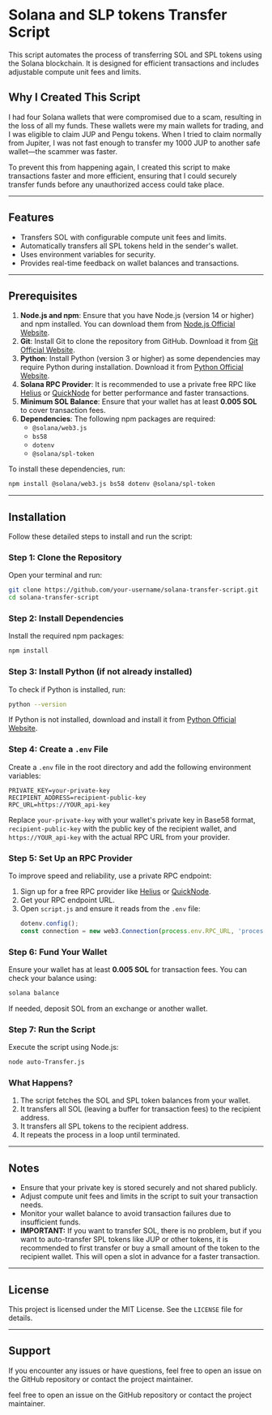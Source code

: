 # Solana and SLP tokens Transfer Script

This script automates the process of transferring SOL and SPL tokens using the Solana blockchain. It is designed for efficient transactions and includes adjustable compute unit fees and limits.

## Why I Created This Script

I had four Solana wallets that were compromised due to a scam, resulting in the loss of all my funds. These wallets were my main wallets for trading, and I was eligible to claim JUP and Pengu tokens. When I tried to claim normally from Jupiter, I was not fast enough to transfer my 1000 JUP to another safe wallet—the scammer was faster. 

To prevent this from happening again, I created this script to make transactions faster and more efficient, ensuring that I could securely transfer funds before any unauthorized access could take place.

---

## Features

- Transfers SOL with configurable compute unit fees and limits.
- Automatically transfers all SPL tokens held in the sender's wallet.
- Uses environment variables for security.
- Provides real-time feedback on wallet balances and transactions.

---

## Prerequisites

1. **Node.js and npm**: Ensure that you have Node.js (version 14 or higher) and npm installed. You can download them from [Node.js Official Website](https://nodejs.org/).
2. **Git**: Install Git to clone the repository from GitHub. Download it from [Git Official Website](https://git-scm.com/).
3. **Python**: Install Python (version 3 or higher) as some dependencies may require Python during installation. Download it from [Python Official Website](https://www.python.org/).
4. **Solana RPC Provider**: It is recommended to use a private free RPC like [Helius](https://www.helius.dev/) or [QuickNode](https://www.quicknode.com/) for better performance and faster transactions.
5. **Minimum SOL Balance**: Ensure that your wallet has at least **0.005 SOL** to cover transaction fees.
6. **Dependencies**: The following npm packages are required:
   - `@solana/web3.js`
   - `bs58`
   - `dotenv`
   - `@solana/spl-token`

To install these dependencies, run:
```bash
npm install @solana/web3.js bs58 dotenv @solana/spl-token
```

---

## Installation

Follow these detailed steps to install and run the script:

### Step 1: Clone the Repository

Open your terminal and run:
```bash
git clone https://github.com/your-username/solana-transfer-script.git
cd solana-transfer-script
```

### Step 2: Install Dependencies

Install the required npm packages:
```bash
npm install
```

### Step 3: Install Python (if not already installed)

To check if Python is installed, run:
```bash
python --version
```
If Python is not installed, download and install it from [Python Official Website](https://www.python.org/downloads/).

### Step 4: Create a `.env` File

Create a `.env` file in the root directory and add the following environment variables:
```
PRIVATE_KEY=your-private-key
RECIPIENT_ADDRESS=recipient-public-key
RPC_URL=https://YOUR_api-key
```
Replace `your-private-key` with your wallet's private key in Base58 format, `recipient-public-key` with the public key of the recipient wallet, and `https://YOUR_api-key` with the actual RPC URL from your provider.

### Step 5: Set Up an RPC Provider

To improve speed and reliability, use a private RPC endpoint:
1. Sign up for a free RPC provider like [Helius](https://www.helius.dev/) or [QuickNode](https://www.quicknode.com/).
2. Get your RPC endpoint URL.
3. Open `script.js` and ensure it reads from the `.env` file:
   ```js
   dotenv.config();
   const connection = new web3.Connection(process.env.RPC_URL, 'processed');
   ```

### Step 6: Fund Your Wallet

Ensure your wallet has at least **0.005 SOL** for transaction fees. You can check your balance using:
```bash
solana balance
```
If needed, deposit SOL from an exchange or another wallet.

### Step 7: Run the Script

Execute the script using Node.js:
```bash
node auto-Transfer.js
```

### What Happens?

1. The script fetches the SOL and SPL token balances from your wallet.
2. It transfers all SOL (leaving a buffer for transaction fees) to the recipient address.
3. It transfers all SPL tokens to the recipient address.
4. It repeats the process in a loop until terminated.

---

## Notes

- Ensure that your private key is stored securely and not shared publicly.
- Adjust compute unit fees and limits in the script to suit your transaction needs.
- Monitor your wallet balance to avoid transaction failures due to insufficient funds.
- **IMPORTANT:** If you want to transfer SOL, there is no problem, but if you want to auto-transfer SPL tokens like JUP or other tokens, it is recommended to first transfer or buy a small amount of the token to the recipient wallet. This will open a slot in advance for a faster transaction.

---

## License

This project is licensed under the MIT License. See the `LICENSE` file for details.

---

## Support

If you encounter any issues or have questions, feel free to open an issue on the GitHub repository or contact the project maintainer.

 feel free to open an issue on the GitHub repository or contact the project maintainer.
